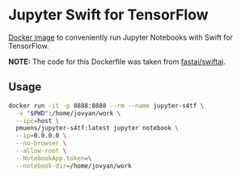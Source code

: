 # Jupyter Swift for TensorFlow

[Docker image](https://hub.docker.com/r/pmuens/jupyter-s4tf) to conveniently run Jupyter Notebooks with Swift for TensorFlow.

**NOTE:** The code for this Dockerfile was taken from [fastai/swiftai](https://github.com/fastai/swiftai).

## Usage

```sh
docker run -it -p 8888:8888 --rm --name jupyter-s4tf \
  -v "$PWD":/home/jovyan/work \
  --ipc=host \
  pmuens/jupyter-s4tf:latest jupyter notebook \
  --ip=0.0.0.0 \
  --no-browser \
  --allow-root \
  --NotebookApp.token=\
  --notebook-dir=/home/jovyan/work
```
